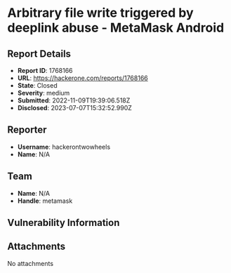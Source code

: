 # Arbitrary file write triggered by deeplink abuse - MetaMask Android

## Report Details
- **Report ID**: 1768166
- **URL**: https://hackerone.com/reports/1768166
- **State**: Closed
- **Severity**: medium
- **Submitted**: 2022-11-09T19:39:06.518Z
- **Disclosed**: 2023-07-07T15:32:52.990Z

## Reporter
- **Username**: hackerontwowheels
- **Name**: N/A

## Team
- **Name**: N/A
- **Handle**: metamask

## Vulnerability Information


## Attachments
No attachments
